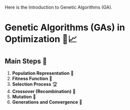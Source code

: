 Here is the Introduction to Genetic Algorithms (GA).

# Genetic Algorithms (GAs) in Optimization 🧬📈

## Main Steps 🚀

1. **Population Representation** 👥  
2. **Fitness Function** 🎯  
3. **Selection Process** 🏆  
4. **Crossover (Recombination)** 🔗  
5. **Mutation** 🔄  
6. **Generations and Convergence** 🔁  
